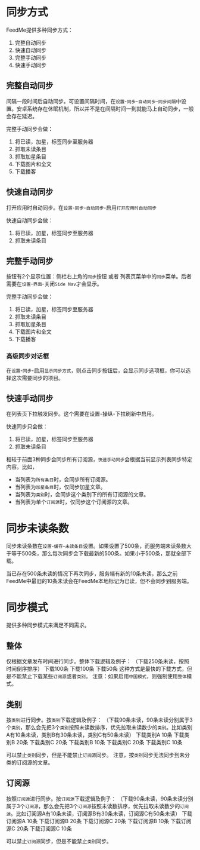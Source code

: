 # 同步方式
FeedMe提供多种同步方式：
1. 完整自动同步
2. 快速自动同步
3. 完整手动同步
4. 快速手动同步

## 完整自动同步
间隔一段时间后自动同步。可设置间隔时间，在`设置`-`同步`-`自动同步`-`同步间隔`中设置。安卓系统存在休眠机制，所以并不是在间隔时间一到就能马上自动同步，一般会存在延迟。

完整手动同步会做：
1. 将已读，加星，标签同步至服务器
2. 抓取未读条目
3. 抓取加星条目
4. 下载图片和全文
5. 下载播客

## 快速自动同步
打开应用时自动同步。在`设置`-`同步`-`自动同步`-启用`打开应用时自动同步`

快速自动同步会做：
1. 将已读，加星，标签同步至服务器
2. 抓取未读条目

## 完整手动同步
按钮有2个显示位置：侧栏右上角的`同步`按钮 或者 列表页菜单中的`同步`菜单。后者需要在`设置`-`界面`-关闭`Side Nav`才会显示。

完整手动同步会做：
1. 将已读，加星，标签同步至服务器
2. 抓取未读条目
3. 抓取加星条目
4. 下载图片和全文
5. 下载播客

### 高级同步对话框
在`设置`-`同步`-启用`显示同步方式`，则点击同步按钮后，会显示同步选项框，你可以选择这次需要同步的项目。

## 快速手动同步
在列表页下拉触发同步。这个需要在设置-操纵-下拉刷新中启用。

快速同步只会做：
1. 将已读，加星，标签同步至服务器
2. 抓取未读条目

相较于前面3种同步会同步所有订阅源，`快速手动同步`会根据当前显示列表同步特定内容。比如，
- 当列表为`所有条目`时，会同步所有订阅源。
- 当列表为`加星条目`时，仅同步加星文章。
- 当列表为`类别`时，会同步这个类别下的所有订阅源的文章。
- 当列表为单个`订阅源`时，仅同步这个订阅源的文章。

# 同步未读条数
同步未读条数在`设置`-`缓存`-`未读条目`设置。如果设置了500条，而服务端未读条数大于等于500条，那么每次同步会下载最新的500条。如果小于500条，那就全部下载。

当已存在500条未读的情况下再次同步，服务端有新的10条未读，那么之前FeedMe中最旧的10条未读会在FeedMe本地标记为已读，但不会同步到服务端。

# 同步模式
提供多种同步模式来满足不同需求。

## 整体
仅根据文章发布时间进行同步。整体下载逻辑及例子：
（下载250条未读，按照时间倒序排序）
下载100条
下载100条
下载50条
这种方式是最快的下载方式，但是不能禁止下载某些`订阅源`或者`类别`。
注意：如果启用`中国模式`，则强制使用`整体`模式。

## 类别
按`类别`进行同步。按`类别`下载逻辑及例子：
（下载90条未读，90条未读分别属于3个`类别`，那么会先把3个`类别`按照未读数排序，优先拉取未读数少的`类别`。比如类别A有10条未读，类别B有30条未读，类别C有50条未读）
下载类别A 10条
下载类别B 20条
下载类别C 20条
下载类别B 10条
下载类别C 20条
下载类别C 10条

可以禁止`类别`同步，但是不能禁止`订阅源`同步。
注意，按`类别`同步无法同步到未分类的订阅源的文章。

## 订阅源
按照`订阅源`进行同步。按`订阅源`下载逻辑及例子：
（下载90条未读，90条未读分别属于3个`订阅源`，那么会先把3个`订阅源`按照未读数排序，优先拉取未读数少的`订阅源`。比如订阅源A有10条未读，订阅源B有30条未读，订阅源C有50条未读）
下载订阅源A 10条
下载订阅源B 20条
下载订阅源C 20条
下载订阅源B 10条
下载订阅源C 20条
下载订阅源C 10条

可以禁止`订阅源`同步，但是不能禁止`类别`同步。